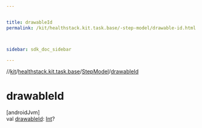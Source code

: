 ```yaml
---


title: drawableId
permalink: /kit/healthstack.kit.task.base/-step-model/drawable-id.html



sidebar: sdk_doc_sidebar

---
```



//[kit](/kit.html)/[healthstack.kit.task.base](../index.html)/[StepModel](index.html)/[drawableId](drawable-id.html)



# drawableId



[androidJvm]\
val [drawableId](drawable-id.html): [Int](https://kotlinlang.org/api/latest/jvm/stdlib/kotlin/-int/index.html)?






